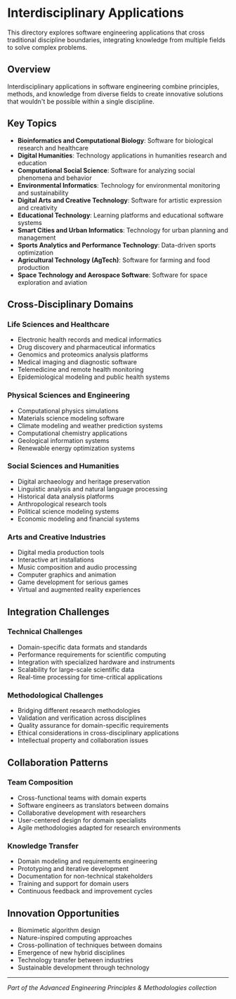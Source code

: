 # Interdisciplinary Applications

This directory explores software engineering applications that cross traditional discipline boundaries, integrating knowledge from multiple fields to solve complex problems.

## Overview

Interdisciplinary applications in software engineering combine principles, methods, and knowledge from diverse fields to create innovative solutions that wouldn't be possible within a single discipline.

## Key Topics

- **Bioinformatics and Computational Biology**: Software for biological research and healthcare
- **Digital Humanities**: Technology applications in humanities research and education
- **Computational Social Science**: Software for analyzing social phenomena and behavior
- **Environmental Informatics**: Technology for environmental monitoring and sustainability
- **Digital Arts and Creative Technology**: Software for artistic expression and creativity
- **Educational Technology**: Learning platforms and educational software systems
- **Smart Cities and Urban Informatics**: Technology for urban planning and management
- **Sports Analytics and Performance Technology**: Data-driven sports optimization
- **Agricultural Technology (AgTech)**: Software for farming and food production
- **Space Technology and Aerospace Software**: Software for space exploration and aviation

## Cross-Disciplinary Domains

### Life Sciences and Healthcare
- Electronic health records and medical informatics
- Drug discovery and pharmaceutical informatics
- Genomics and proteomics analysis platforms
- Medical imaging and diagnostic software
- Telemedicine and remote health monitoring
- Epidemiological modeling and public health systems

### Physical Sciences and Engineering
- Computational physics simulations
- Materials science modeling software
- Climate modeling and weather prediction systems
- Computational chemistry applications
- Geological information systems
- Renewable energy optimization systems

### Social Sciences and Humanities
- Digital archaeology and heritage preservation
- Linguistic analysis and natural language processing
- Historical data analysis platforms
- Anthropological research tools
- Political science modeling systems
- Economic modeling and financial systems

### Arts and Creative Industries
- Digital media production tools
- Interactive art installations
- Music composition and audio processing
- Computer graphics and animation
- Game development for serious games
- Virtual and augmented reality experiences

## Integration Challenges

### Technical Challenges
- Domain-specific data formats and standards
- Performance requirements for scientific computing
- Integration with specialized hardware and instruments
- Scalability for large-scale scientific data
- Real-time processing for time-critical applications

### Methodological Challenges
- Bridging different research methodologies
- Validation and verification across disciplines
- Quality assurance for domain-specific requirements
- Ethical considerations in cross-disciplinary applications
- Intellectual property and collaboration issues

## Collaboration Patterns

### Team Composition
- Cross-functional teams with domain experts
- Software engineers as translators between domains
- Collaborative development with researchers
- User-centered design for domain specialists
- Agile methodologies adapted for research environments

### Knowledge Transfer
- Domain modeling and requirements engineering
- Prototyping and iterative development
- Documentation for non-technical stakeholders
- Training and support for domain users
- Continuous feedback and improvement cycles

## Innovation Opportunities

- Biomimetic algorithm design
- Nature-inspired computing approaches
- Cross-pollination of techniques between domains
- Emergence of new hybrid disciplines
- Technology transfer between industries
- Sustainable development through technology

---

*Part of the Advanced Engineering Principles & Methodologies collection*
